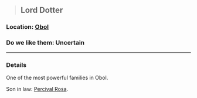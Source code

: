 >## Lord Dotter

### Location: [Obol](../../Locations/Obol.md)

### Do we like them: Uncertain

***

### Details

One of the most powerful families in Obol. 

Son in law: [Percival Rosa](Percival%20Rosa.md).